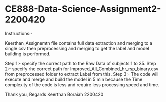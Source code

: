 # CE888-Data-Science-Assignment2-2200420

Instructions:-

Keerthan_Assignemtn file contains full data extraction and merging to a single csv then preprocessing and merging to get the label and model building is performed.

Step 1:- specify the correct path to the Raw Data of subjects 1 to 35.
Step 2:- specify rhe correct path for Improved_All_Combined_hr_rsp_binary.csv from preprocessed folder to extract Label from this.
Step 3:- The code will execute and merge and build the model in 5 min because the Time complexity of the code is less and require less processing speed and time.

Thank you, Regards
Keerthan Boraiah
2200420
